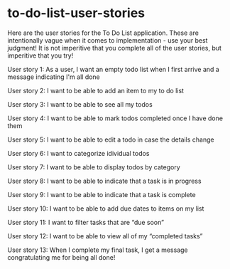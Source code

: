 # to-do-list-user-stories

Here are the user stories for the To Do List application. These are intentionally vague when it comes to implementation - use your best judgment! It is not imperitive that you complete all of the user stories, but imperitive that you try! 

User story 1: As a user, I want an empty todo list when I first arrive and a message indicating I'm all done 

User story 2: I want to be able to add an item to my to do list

User story 3: I want to be able to see all my todos

User story 4: I want to be able to mark todos completed once I have done them

User story 5: I want to be able to edit a todo in case the details change

User story 6: I want to categorize idividual todos

User story 7: I want to be able to display todos by category

User story 8: I want to be able to indicate that a task is in progress

User story 9: I want to be able to indicate that a task is complete 

User story 10: I want to be able to add due dates to items on my list

User story 11: I want to filter tasks that are “due soon”

User story 12: I want to be able to view all of my “completed tasks”

User story 13: When I complete my final task, I get a message congratulating me for being all done!